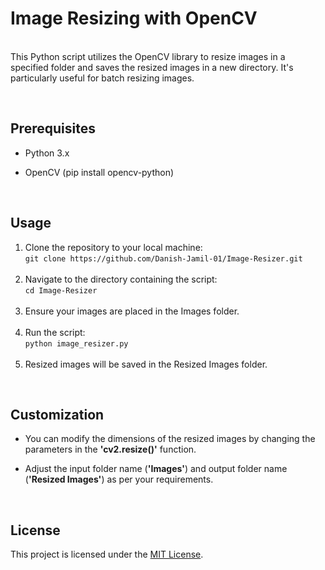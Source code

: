 # Image Resizing with OpenCV 
<br>This Python script utilizes the OpenCV library to resize images in a specified folder and saves the resized images in a new directory. It's particularly useful for batch resizing images.

<br>

## Prerequisites
 - Python 3.x

 - OpenCV (pip install opencv-python) 

<br>

## Usage
<ol>

<li>Clone the repository to your local machine:
 <br>
    <code>git clone https://github.com/Danish-Jamil-01/Image-Resizer.git</code>
</li>
<br>


<li>Navigate to the directory containing the script:
 <br> 
 <code>cd Image-Resizer</code>
</li>
<br>

<li>Ensure your images are placed in the Images folder.</li>

<br>

<li>Run the script:
<br>
    <code>python image_resizer.py</code>
</li>

<br>

<li>Resized images will be saved in the Resized Images folder.</li>
</ol>

<br>

## Customization

- You can modify the dimensions of the resized images by changing the parameters in the <b>'cv2.resize()'</b> function.

- Adjust the input folder name (<b>'Images'</b>) and output folder name (<b>'Resized Images'</b>) as per your requirements.

<br>

## License

This project is licensed under the [MIT License](LICENSE).
